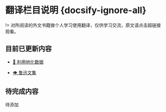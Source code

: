 # 翻译栏目说明 {docsify-ignore-all}

!> 对所阅读的外文书籍做个人学习使用翻译，仅供学习交流，原文请点击超链接观看。

## 目前已更新内容

- [📖 利用地化数据](Page/Books/UGD "利用地化数据了解地质进程")

- [👁️ 鲁迅文集](Page/Books/LX "鲁迅文集 · 经典阅读")

## 待完成内容

待添加
